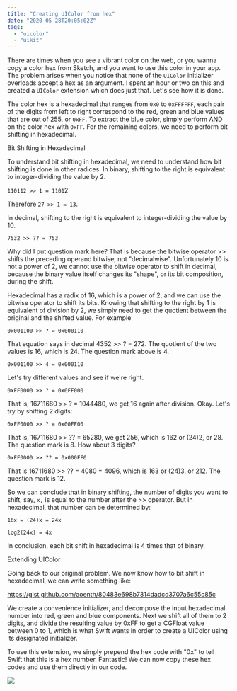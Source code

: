 ```yaml
---
title: "Creating UIColor from hex"
date: "2020-05-28T20:05:02Z"
tags: 
  - "uicolor"
  - "uikit"
---
```


There are times when you see a vibrant color on the web, or you wanna copy a color hex from Sketch, and you want to use this color in your app. The problem arises when you notice that none of the `UIColor` initializer overloads accept a hex as an argument. I spent an hour or two on this and created a `UIColor` extension which does just that. Let's see how it is done.

The color hex is a hexadecimal that ranges from `0x0` to `0xFFFFFF`, each pair of the digits from left to right correspond to the red, green and blue values that are out of 255, or `0xFF`. To extract the blue color, simply perform AND on the color hex with `0xFF`. For the remaining colors, we need to perform bit shifting in hexadecimal.

Bit Shifting in Hexadecimal

To understand bit shifting in hexadecimal, we need to understand how bit shifting is done in other radices. In binary, shifting to the right is equivalent to integer-dividing the value by 2.

`110112 >> 1 = 1101`2

Therefore `27 >> 1 = 13`.

In decimal, shifting to the right is equivalent to integer-dividing the value by 10.

`7532 >> ?? = 753`

Why did I put question mark here? That is because the bitwise operator >> shifts the preceding operand bitwise, not "decimalwise". Unfortunately 10 is not a power of 2, we cannot use the bitwise operator to shift in decimal, because the binary value itself changes its "shape", or its bit composition, during the shift.

Hexadecimal has a radix of 16, which is a power of 2, and we can use the bitwise operator to shift its bits. Knowing that shifting to the right by 1 is equivalent of division by 2, we simply need to get the quotient between the original and the shifted value. For example

`0x001100 >> ? = 0x000110`

That equation says in decimal 4352 >> ? = 272. The quotient of the two values is 16, which is 24. The question mark above is 4.

`0x001100 >> 4 = 0x000110`

Let's try different values and see if we're right.

`0xFF0000 >> ? = 0x0FF000`

That is, 16711680 >> ? = 1044480, we get 16 again after division. Okay. Let's try by shifting 2 digits:

`0xFF0000 >> ? = 0x00FF00`

That is, 16711680 >> ?? = 65280, we get 256, which is 162 or (24)2, or 28. The question mark is 8. How about 3 digits?

`0xFF0000 >> ?? = 0x000FF0`

That is 16711680 >> ?? = 4080 = 4096, which is 163 or (24)3, or 212. The question mark is 12.

So we can conclude that in binary shifting, the number of digits you want to shift, say, `x,` is equal to the number after the >> operator. But in hexadecimal, that number can be determined by:

`16x = (24)x = 24x`

`log2(24x) = 4x`

In conclusion, each bit shift in hexadecimal is 4 times that of binary.

Extending UIColor

Going back to our original problem. We now know how to bit shift in hexadecimal, we can write something like:

https://gist.github.com/aoenth/80483e698b7314dadcd3707a6c55c85c

We create a convenience initializer, and decompose the input hexadecimal number into red, green and blue components. Next we shift all of them to 2 digits, and divide the resulting value by 0xFF to get a CGFloat value between 0 to 1, which is what Swift wants in order to create a UIColor using its designated initializer.

To use this extension, we simply prepend the hex code with "0x" to tell Swift that this is a hex number. Fantastic! We can now copy these hex codes and use them directly in our code.

![](https://res.cloudinary.com/solid-apps-inc/image/upload/v1650776820/SolidAppsAsset/2017/screen-shot-2020-05-28-at-4.02.32-pm_cfojd8.png)
